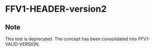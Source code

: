 # FFV1-HEADER-version2

## Note
This test is deprecated. The concept has been consolidated into FFV1-VALID-VERSION.
